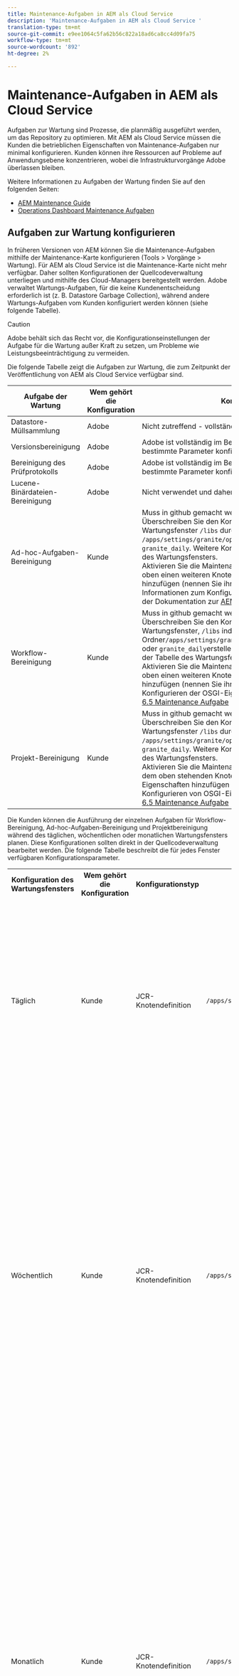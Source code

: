 ```yaml
---
title: Maintenance-Aufgaben in AEM als Cloud Service
description: 'Maintenance-Aufgaben in AEM als Cloud Service '
translation-type: tm+mt
source-git-commit: e9ee1064c5fa62b56c822a18ad6ca8cc4d09fa75
workflow-type: tm+mt
source-wordcount: '892'
ht-degree: 2%

---
```



# Maintenance-Aufgaben in AEM als Cloud Service

Aufgaben zur Wartung sind Prozesse, die planmäßig ausgeführt werden, um das Repository zu optimieren. Mit AEM als Cloud Service müssen die Kunden die betrieblichen Eigenschaften von Maintenance-Aufgaben nur minimal konfigurieren. Kunden können ihre Ressourcen auf Probleme auf Anwendungsebene konzentrieren, wobei die Infrastrukturvorgänge Adobe überlassen bleiben.

Weitere Informationen zu Aufgaben der Wartung finden Sie auf den folgenden Seiten:

* [AEM Maintenance Guide](https://helpx.adobe.com/experience-manager/kb/AEM6-Maintenance-Guide.html)
* [Operations Dashboard Maintenance Aufgaben](https://helpx.adobe.com/experience-manager/6-5/sites/administering/using/operations-dashboard.html#AutomatedMaintenanceTasks)

## Aufgaben zur Wartung konfigurieren

In früheren Versionen von AEM können Sie die Maintenance-Aufgaben mithilfe der Maintenance-Karte konfigurieren (Tools > Vorgänge > Wartung). Für AEM als Cloud Service ist die Maintenance-Karte nicht mehr verfügbar. Daher sollten Konfigurationen der Quellcodeverwaltung unterliegen und mithilfe des Cloud-Managers bereitgestellt werden. Adobe verwaltet Wartungs-Aufgaben, für die keine Kundenentscheidung erforderlich ist (z. B. Datastore Garbage Collection), während andere Wartungs-Aufgaben vom Kunden konfiguriert werden können (siehe folgende Tabelle).

>[!CAUTION]
>
>Adobe behält sich das Recht vor, die Konfigurationseinstellungen der Aufgabe für die Wartung außer Kraft zu setzen, um Probleme wie Leistungsbeeinträchtigung zu vermeiden.

Die folgende Tabelle zeigt die Aufgaben zur Wartung, die zum Zeitpunkt der Veröffentlichung von AEM als Cloud Service verfügbar sind.

| Aufgabe der Wartung | Wem gehört die Konfiguration | Konfigurieren (optional) |
|---|---|---|
| Datastore-Müllsammlung | Adobe | Nicht zutreffend - vollständig im Besitz von Adobe |
| Versionsbereinigung | Adobe | Adobe ist vollständig im Besitz, aber in Zukunft können Kunden bestimmte Parameter konfigurieren. |
| Bereinigung des Prüfprotokolls | Adobe | Adobe ist vollständig im Besitz, aber in Zukunft können Kunden bestimmte Parameter konfigurieren. |
| Lucene-Binärdateien-Bereinigung | Adobe | Nicht verwendet und daher von Adobe deaktiviert. |
| Ad-hoc-Aufgaben-Bereinigung | Kunde | Muss in github gemacht werden. <br> Überschreiben Sie den Konfigurationsknoten im vordefinierten Wartungsfenster `/libs` durch Erstellen von Eigenschaften im Ordner `/apps/settings/granite/operations/maintenance/granite_weekly` oder `granite_daily`. Weitere Konfigurationsdetails finden Sie in der Tabelle des Wartungsfensters. <br> Aktivieren Sie die Maintenance-Aufgabe, indem Sie unter dem Knoten oben einen weiteren Knoten mit den entsprechenden Eigenschaften hinzufügen (nennen Sie ihn `granite_TaskPurgeTask`). <br> Informationen zum Konfigurieren der OSGI-Eigenschaften finden Sie in der Dokumentation zur [AEM 6.5 Maintenance Aufgabe](https://helpx.adobe.com/experience-manager/kb/AEM6-Maintenance-Guide.html) |
| Workflow-Bereinigung | Kunde | Muss in github gemacht werden. <br> Überschreiben Sie den Konfigurationsknoten im vordefinierten Wartungsfenster, `/libs` indem Sie Eigenschaften im Ordner`/apps/settings/granite/operations/maintenance/granite_weekly` oder `granite_daily`erstellen. Weitere Konfigurationsdetails finden Sie in der Tabelle des Wartungsfensters. <br> Aktivieren Sie die Maintenance-Aufgabe, indem Sie unter dem Knoten oben einen weiteren Knoten mit den entsprechenden Eigenschaften hinzufügen (nennen Sie ihn `granite_WorkflowPurgeTask`). <br> Konfigurieren der OSGI-Eigenschaften siehe Dokumentation zur [AEM 6.5 Maintenance Aufgabe](https://helpx.adobe.com/experience-manager/kb/AEM6-Maintenance-Guide.html) |
| Projekt-Bereinigung | Kunde | Muss in github gemacht werden. <br> Überschreiben Sie den Konfigurationsknoten im vordefinierten Wartungsfenster `/libs` durch Erstellen von Eigenschaften im Ordner `/apps/settings/granite/operations/maintenance/granite_weekly` oder `granite_daily`. Weitere Konfigurationsdetails finden Sie in der Tabelle des Wartungsfensters. <br> Aktivieren Sie die Maintenance-Aufgabe, indem Sie einen Knoten unter dem oben stehenden Knoten (Name) mit den entsprechenden Eigenschaften hinzufügen `granite_ProjectPurgeTask`. <br> Konfigurieren von OSGI-Eigenschaften siehe Dokumentation zur [AEM 6.5 Maintenance Aufgabe](https://helpx.adobe.com/experience-manager/kb/AEM6-Maintenance-Guide.html) |

Die Kunden können die Ausführung der einzelnen Aufgaben für Workflow-Bereinigung, Ad-hoc-Aufgaben-Bereinigung und Projektbereinigung während des täglichen, wöchentlichen oder monatlichen Wartungsfensters planen. Diese Konfigurationen sollten direkt in der Quellcodeverwaltung bearbeitet werden. Die folgende Tabelle beschreibt die für jedes Fenster verfügbaren Konfigurationsparameter.

<table>
  <tr>
    <th>Konfiguration des Wartungsfensters</th>
    <th>Wem gehört die Konfiguration</th>
    <th>Konfigurationstyp</th>
    <th>Ort</th>
    <th>Beispiel</th>
    <th>Parameter</th>
  </tr>
  <tr>
    <td>Täglich</td>
    <td>Kunde</td>
    <td>JCR-Knotendefinition</td>
    <td><code>/apps/settings/granite/operations/maintenance/granite_daily </code></td>
    <td>Siehe Codebeispiel 1 unten</td>
   <td>
    <ul>
    <li><strong>windowSchedule</strong> = daily (dieser Wert sollte nicht geändert werden)</li>
    <li><strong>windowStartTime</strong> = HH:MM unter Verwendung als 24-Stunden-Uhr. Definiert, wann die mit dem täglichen Wartungsfenster verknüpften Aufgaben mit der Ausführung beginnen sollen.</li>
    <li><strong>windowEndTime</strong> = HH:MM unter Verwendung als 24-Stunden-Uhr. Definiert, wann die mit dem täglichen Wartungsfenster verknüpften Maintenance-Aufgaben die Ausführung beenden sollen, wenn sie noch nicht abgeschlossen sind.</li>
    </ul> </td> 
  </tr>
  <tr>
    <td>Wöchentlich</td>
    <td>Kunde</td>
    <td>JCR-Knotendefinition</td>
    <td><code>/apps/settings/granite/operations/maintenance/granite_weekly</code></td>
    <td>Siehe Codebeispiel 2 unten</td>
     <td>
    <ul>
    <li><strong>windowSchedule</strong> = weekly (dieser Wert sollte nicht geändert werden)</li>
    <li><strong>windowStartTime</strong> = HH:MM unter Verwendung als 24-Stunden-Uhr. Definiert, wann die mit dem wöchentlichen Wartungsfenster verknüpften Maintenance-Aufgaben mit der Ausführung beginnen sollen.</li>
    <li><strong>windowEndTime</strong> = HH:MM unter Verwendung als 24-Stunden-Uhr. Definiert, wann die mit dem wöchentlichen Wartungsfenster verknüpften Maintenance-Aufgaben die Ausführung beenden sollen, wenn sie noch nicht abgeschlossen sind.</li>
    <li><strong>windowScheduleWeekdays = Array mit 2 Werten von 1-7. z. B. [5,5].</strong> Der erste Wert des Arrays ist der Tag des Beginns, an dem der Auftrag geplant wird, und der zweite Wert ist der Endtag, an dem der Auftrag beendet wird. Die genaue Uhrzeit des Beginns und des Endes wird durch windowStartTime bzw. windowEndTime bestimmt.</li>
    </ul> </td> 
  </tr>
  <tr>
    <td>Monatlich</td>
    <td>Kunde</td>
    <td>JCR-Knotendefinition</td>
    <td><code>/apps/settings/granite/operations/maintenance/granite_monthly</code></td>
    <td>Siehe Codebeispiel 3 unten</td>
     <td>
    <ul>
    <li><strong>windowSchedule</strong> = daily (dieser Wert sollte nicht geändert werden)</li>
    <li><strong>windowStartTime</strong> = HH:MM unter Verwendung als 24-Stunden-Uhr. Definiert, wann die mit dem monatlichen Wartungsfenster verknüpften Aufgaben mit der Ausführung beginnen sollen.</li>
    <li><strong>windowEndTime</strong> = HH:MM unter Verwendung als 24-Stunden-Uhr. Definiert, wann die mit dem monatlichen Wartungsfenster verknüpften Aufgaben nicht mehr ausgeführt werden sollten, wenn sie noch nicht abgeschlossen sind.</li>
    <li><strong>windowScheduleWeekdays = Array mit 2 Werten von 1-7. z. B. [5,5].</strong> Der erste Wert des Arrays ist der Tag des Beginns, an dem der Auftrag geplant wird, und der zweite Wert ist der Endtag, an dem der Auftrag beendet wird. Die genaue Uhrzeit des Beginns und des Endes wird durch windowStartTime bzw. windowEndTime bestimmt.</li>
    <li><strong>windowFirstLastStartDay - 0/1</strong> 0, um die erste Woche des Monats zu planen, oder 1, um die letzte Woche des Monats zu planen. Wenn kein Wert vorhanden ist, werden Aufträge praktisch jeden Tag gemäß den Regeln von windowScheduleWeekdays jeden Monat terminiert.</li>
    </ul> </td> 
  </tr>
</table>

Codebeispiel 1

```xml
<?xml version="1.0" encoding="UTF-8"?>
<jcr:root xmlns:sling="http://sling.apache.org/jcr/sling/1.0" 
  xmlns:jcr="http://www.jcp.org/jcr/1.0" 
  jcr:primaryType="sling:Folder"
  sling:configCollectionInherit="true"
  sling:configPropertyInherit="true"
  windowSchedule="daily"
  windowStartTime="03:00"
  windowEndTime="05:00"
 />
```

Codebeispiel 2

```xml
<?xml version="1.0" encoding="UTF-8"?>
<jcr:root xmlns:sling="http://sling.apache.org/jcr/sling/1.0" 
   xmlns:jcr="http://www.jcp.org/jcr/1.0"
   jcr:primaryType="sling:Folder"
   sling:configCollectionInherit="true"
   sling:configPropertyInherit="true"
   windowEndTime="15:30"
   windowSchedule="weekly"
   windowScheduleWeekdays="[5,5]"
   windowStartTime="14:30"/>
```

Codebeispiel 2

```xml
<?xml version="1.0" encoding="UTF-8"?>
<jcr:root xmlns:sling="http://sling.apache.org/jcr/sling/1.0" 
   xmlns:jcr="http://www.jcp.org/jcr/1.0"
   jcr:primaryType="sling:Folder"
   sling:configCollectionInherit="true"
   sling:configPropertyInherit="true"
   windowEndTime="15:30"
   windowSchedule="monthly"
   windowFirstLastStartDay=0
   windowScheduleWeekdays="[5,5]"
   windowStartTime="14:30"/>
```
